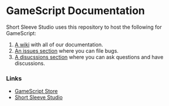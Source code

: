 # GameScript Documentation
Short Sleeve Studio uses this repository to host the following for GameScript:
1. [A wiki](https://github.com/ShortSleeveStudio/GameScriptDocumentation/discussions) with all of our documentation.
2. [An issues section](https://github.com/ShortSleeveStudio/GameScriptDocumentation/issues) where you can file bugs.
3. [A disucssions section](https://github.com/ShortSleeveStudio/GameScriptDocumentation/discussions) where you can ask questions and have discussions.

### Links
- [GameScript Store](https://github.com/ShortSleeveStudio/GameScriptDocumentation)
- [Short Sleeve Studio](https://www.shortsleeve.studio/gamescript)
